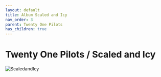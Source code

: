 ```yaml
---
layout: default
title: Album Scaled and Icy  
nav_order: 3   
parent: Twenty One Pilots  
has_children: true 
---  
```


Twenty One Pilots / Scaled and Icy
=========================
<img alt="ScaledandIcy" src="https://github.com/januarythirtyfirst/TranslateSongs/blob/main/img/coverScaledAndIcy2.jpg?raw=true"> 

